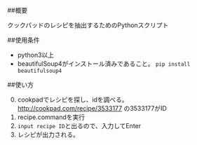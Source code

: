 ##概要

クックパッドのレシピを抽出するためのPythonスクリプト

##使用条件

* python3以上
* beautifulSoup4がインストール済みであること。
`pip install beautifulsoup4`

##使い方

0. cookpadでレシピを探し、idを調べる。http://cookpad.com/recipe/3533177 の3533177がID
1. recipe.commandを実行
2. `input recipe ID`と出るので、入力してEnter
3. レシピが出力される。




